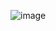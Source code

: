 ![image](https://github.com/RafaelNavas03/RecyclerViewconCardViewsyJSON_API_REST_data/assets/84700397/2cca866f-eea9-4077-ad2c-a3fd90885478)
